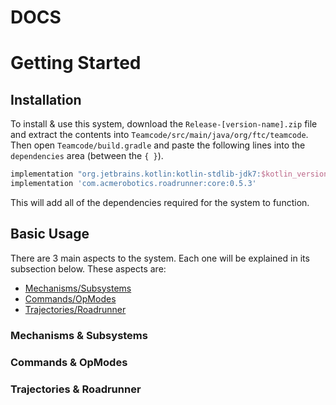# **DOCS**
# Getting Started

## Installation
To install & use this system, download the `Release-[version-name].zip` file and extract the contents into `Teamcode/src/main/java/org/ftc/teamcode`. Then open `Teamcode/build.gradle` and paste the following lines into the `dependencies` area (between the `{ }`).
```gradle
implementation "org.jetbrains.kotlin:kotlin-stdlib-jdk7:$kotlin_version"
implementation 'com.acmerobotics.roadrunner:core:0.5.3'
```
This will add all of the dependencies required for the system to function.

## Basic Usage
There are 3 main aspects to the system. Each one will be explained in its subsection below. These aspects are:
- [Mechanisms/Subsystems](https://github.com/AtomicRobotics3805/2022-Offseason/edit/docs/README.md#mechanisms--subsystems)
- [Commands/OpModes](https://github.com/AtomicRobotics3805/2022-Offseason/edit/docs/README.md#commands--opmodes)
- [Trajectories/Roadrunner](https://github.com/AtomicRobotics3805/2022-Offseason/edit/docs/README.md#trajectories--roadrunner)

### Mechanisms & Subsystems

### Commands & OpModes

### Trajectories & Roadrunner
